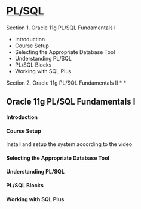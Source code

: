 
[PL/SQL](https://www.udemy.com/oracle-plsql-fundamentals-vol-i-ii/learn/v4/t/lecture/759778?start=0)
======

Section 1. Oracle 11g PL/SQL Fundamentals I
  * Introduction
  * Course Setup
  * Selecting the Appropriate Database Tool
  * Understanding PL/SQL
  * PL/SQL Blocks
  * Working with SQL Plus

Section 2. Oracle 11g PL/SQL Fundamentals II
 *
 *

Oracle 11g PL/SQL Fundamentals I
------

#### Introduction


#### Course Setup

Install and setup the system according to the video

#### Selecting the Appropriate Database Tool

#### Understanding PL/SQL

#### PL/SQL Blocks

#### Working with SQL Plus
